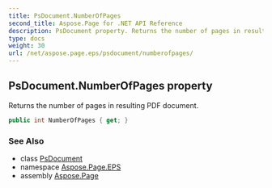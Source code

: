 ```yaml
---
title: PsDocument.NumberOfPages
second_title: Aspose.Page for .NET API Reference
description: PsDocument property. Returns the number of pages in resulting PDF document
type: docs
weight: 30
url: /net/aspose.page.eps/psdocument/numberofpages/
---
```

## PsDocument.NumberOfPages property

Returns the number of pages in resulting PDF document.

```csharp
public int NumberOfPages { get; }
```

### See Also

* class [PsDocument](../)
* namespace [Aspose.Page.EPS](../../psdocument/)
* assembly [Aspose.Page](../../../)


